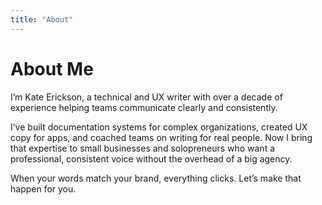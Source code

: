```yaml
---
title: "About"
---
```


# About Me  

I’m Kate Erickson, a technical and UX writer with over a decade of experience helping teams communicate clearly and consistently.  

I’ve built documentation systems for complex organizations, created UX copy for apps, and coached teams on writing for real people. Now I bring that expertise to small businesses and solopreneurs who want a professional, consistent voice without the overhead of a big agency.  

When your words match your brand, everything clicks. Let’s make that happen for you.  
